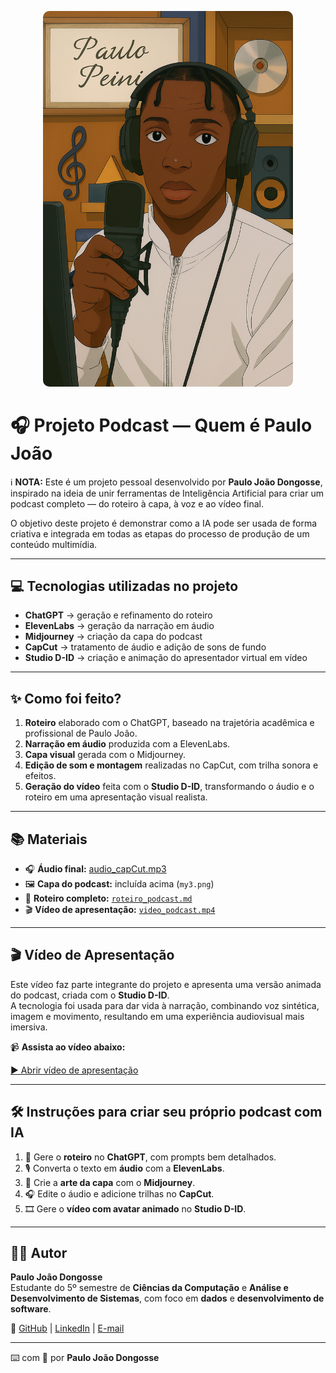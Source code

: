 <p align="center">
  <img src="./my3.png" alt="Capa do Podcast - Quem é Paulo João" width="400" height="-200" style="object-fit: cover; border-radius: 10px;"/>
</p>

# 🎧 Projeto Podcast — Quem é Paulo João

ℹ️ **NOTA:** Este é um projeto pessoal desenvolvido por **Paulo João Dongosse**, inspirado na ideia de unir ferramentas de Inteligência Artificial para criar um podcast completo — do roteiro à capa, à voz e ao vídeo final.

O objetivo deste projeto é demonstrar como a IA pode ser usada de forma criativa e integrada em todas as etapas do processo de produção de um conteúdo multimídia.

---

## 💻 Tecnologias utilizadas no projeto

- **ChatGPT** → geração e refinamento do roteiro  
- **ElevenLabs** → geração da narração em áudio  
- **Midjourney** → criação da capa do podcast  
- **CapCut** → tratamento de áudio e adição de sons de fundo  
- **Studio D-ID** → criação e animação do apresentador virtual em vídeo  

---

## ✨ Como foi feito?

1. **Roteiro** elaborado com o ChatGPT, baseado na trajetória acadêmica e profissional de Paulo João.  
2. **Narração em áudio** produzida com a ElevenLabs.  
3. **Capa visual** gerada com o Midjourney.  
4. **Edição de som e montagem** realizadas no CapCut, com trilha sonora e efeitos.  
5. **Geração do vídeo** feita com o **Studio D-ID**, transformando o áudio e o roteiro em uma apresentação visual realista.  

---

## 📚 Materiais

- 🎧 **Áudio final:** [audio_capCut.mp3](./audido_capCut.MP3) 
- 🖼️ **Capa do podcast:** incluída acima (`my3.png`)  
- 💬 **Roteiro completo:** [`roteiro_podcast.md`](./roteiro_podcast.txt)  
- 🎬 **Vídeo de apresentação:** [`video_podcast.mp4`](./video_podcast.mp4)

---

## 🎬 Vídeo de Apresentação

Este vídeo faz parte integrante do projeto e apresenta uma versão animada do podcast, criada com o **Studio D-ID**.  
A tecnologia foi usada para dar vida à narração, combinando voz sintética, imagem e movimento, resultando em uma experiência audiovisual mais imersiva.

📹 **Assista ao vídeo abaixo:**

[▶️ Abrir vídeo de apresentação](./video_podcast.mp4)

---

## 🛠️ Instruções para criar seu próprio podcast com IA

1. 🤖 Gere o **roteiro** no **ChatGPT**, com prompts bem detalhados.  
2. 🎙️ Converta o texto em **áudio** com a **ElevenLabs**.  
3. 🎨 Crie a **arte da capa** com o **Midjourney**.  
4. 🎧 Edite o áudio e adicione trilhas no **CapCut**.  
5. 🎞️ Gere o **vídeo com avatar animado** no **Studio D-ID**.  

---

## 👨‍💻 Autor

**Paulo João Dongosse**  
Estudante do 5º semestre de **Ciências da Computação** e **Análise e Desenvolvimento de Sistemas**, com foco em **dados** e **desenvolvimento de software**.

📎 [GitHub](https://github.com/SeuUsuarioGitHub) | [LinkedIn](https://linkedin.com/in/seu-linkedin) | [E-mail](mailto:seuemail@exemplo.com)

---

⌨️ com 💜 por **Paulo João Dongosse**
